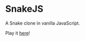 # SnakeJS

A Snake clone in vanilla JavaScript.

Play it [here](https://theletterish.github.io/SnakeJS/)!
